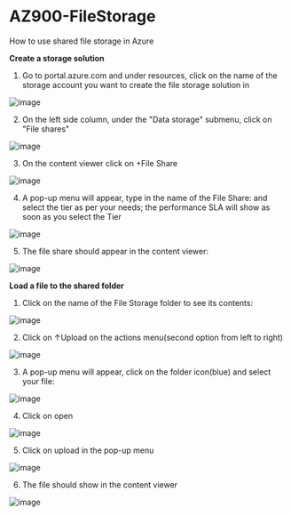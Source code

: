 # AZ900-FileStorage
How to use shared file storage in Azure

**Create a storage solution**

  1) Go to portal.azure.com and under resources, click on the name of the storage account you want to create the file storage solution in
    
  ![image](https://user-images.githubusercontent.com/105960409/172263259-c1091d41-2740-4ed1-96e1-e28cfaec1c11.png)
 
  2) On the left side column, under the "Data storage" submenu, click on "File shares"

  ![image](https://user-images.githubusercontent.com/105960409/172263352-2f0abca1-a86e-4374-b2af-22bf6f52adf1.png)

  3) On the content viewer click on +File Share

  ![image](https://user-images.githubusercontent.com/105960409/172263419-662a5fed-2c99-45d6-a638-1e8e81ef5df4.png)

  4) A pop-up menu will appear, type in the name of the File Share: and select the tier as per your needs; the performance SLA will show as soon as you select the Tier

  ![image](https://user-images.githubusercontent.com/105960409/172263508-8c1df0e5-4908-4750-a115-7997615f0a77.png)

  5) The file share should appear in the content viewer:

  ![image](https://user-images.githubusercontent.com/105960409/172263727-1657f4c8-ab71-4cb8-8d35-727604ba6619.png)
  

**Load a file to the shared folder**


  1) Click on the name of the File Storage folder to see its contents:

  ![image](https://user-images.githubusercontent.com/105960409/172263851-0c937601-22ca-418f-b008-e28e68428f41.png)

  2) Click on ↑Upload on the actions menu(second option from left to right)

  ![image](https://user-images.githubusercontent.com/105960409/172263996-a7cab23d-9d35-4089-959e-c9c1f7364a86.png)

  3) A pop-up menu will appear, click on the folder icon(blue) and select your file:

  ![image](https://user-images.githubusercontent.com/105960409/172264251-497475cc-0af9-4edc-86a8-59a60afbbcb3.png)

  4) Click on open
  
  ![image](https://user-images.githubusercontent.com/105960409/172264282-48d1bdd6-a18c-4628-84e2-fde786911e97.png)

  5) Click on upload in the pop-up menu

  ![image](https://user-images.githubusercontent.com/105960409/172264337-fa042426-791d-4e56-9211-9ccdd4c73c47.png)

  6) The file should show in the content viewer

  ![image](https://user-images.githubusercontent.com/105960409/172264391-ca944153-4c12-45aa-a667-2153fb2508fb.png)


  
  
